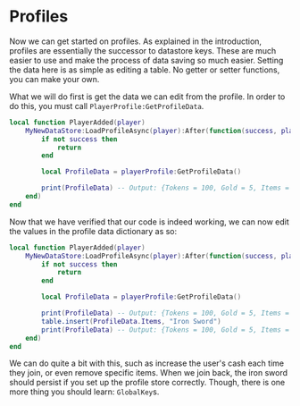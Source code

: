 # Profiles


Now we can get started on profiles. As explained in the introduction, profiles are essentially the successor to datastore keys. These are much easier to use and make the process of data saving so much easier. Setting the data here is as simple as editing a table. No getter or setter functions, you can make your own.

What we will do first is get the data we can edit from the profile. In order to do this, you must call `PlayerProfile:GetProfileData`.

```lua
local function PlayerAdded(player)
    MyNewDataStore:LoadProfileAsync(player):After(function(success, playerProfile)
        if not success then
            return
        end

        local ProfileData = playerProfile:GetProfileData()

        print(ProfileData) -- Output: {Tokens = 100, Gold = 5, Items = {"Wooden Sword"}}
    end)
end
```

Now that we have verified that our code is indeed working, we can now edit the values in the profile data dictionary as so:

```lua
local function PlayerAdded(player)
    MyNewDataStore:LoadProfileAsync(player):After(function(success, playerProfile)
        if not success then
            return
        end

        local ProfileData = playerProfile:GetProfileData()

        print(ProfileData) -- Output: {Tokens = 100, Gold = 5, Items = {"Wooden Sword"}}
        table.insert(ProfileData.Items, "Iron Sword")
        print(ProfileData) -- Output: {Tokens = 100, Gold = 5, Items = {"Wooden Sword", "Iron Sword"}}
    end)
end
```

We can do quite a bit with this, such as increase the user's cash each time they join, or even remove specific items. When we join back, the iron sword should persist if you set up the profile store correctly. Though, there is one more thing you should learn: `GlobalKey`s.
